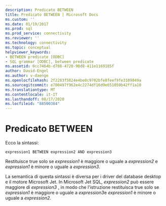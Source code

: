 ```yaml
---
description: Predicato BETWEEN
title: Predicato BETWEEN | Microsoft Docs
ms.custom: ''
ms.date: 01/19/2017
ms.prod: sql
ms.prod_service: connectivity
ms.reviewer: ''
ms.technology: connectivity
ms.topic: conceptual
helpviewer_keywords:
- BETWEEN predicate [ODBC]
- SQL grammar [ODBC], between predicate
ms.assetid: 0cc7464b-d788-4720-98d8-411e1169185f
author: David-Engel
ms.author: v-daenge
ms.openlocfilehash: 2f2283f5824e4be0c9702bfe8feef9fe3109849a
ms.sourcegitcommit: e700497f962e4c2274df16d9e651059b42ff1a10
ms.translationtype: MT
ms.contentlocale: it-IT
ms.lasthandoff: 08/17/2020
ms.locfileid: "88500384"
---
```

# <a name="between-predicate"></a>Predicato BETWEEN
Ecco la sintassi:  
  
```  
expression1 BETWEEN expression2 AND expression3  
```  
  
 Restituisce true solo se *expression1* è maggiore o uguale a *expression2* e *expression1* è minore o uguale a *expression3*.  
  
 La semantica di questa sintassi è diversa per i driver del database desktop e il motore Microsoft Jet. In Microsoft Jet SQL, *expression2* può essere maggiore di *expression3* , in modo che l'istruzione restituisca true solo se *expression1* è maggiore o uguale a *expression3*e *expression1* è minore o uguale a *expression2*.
